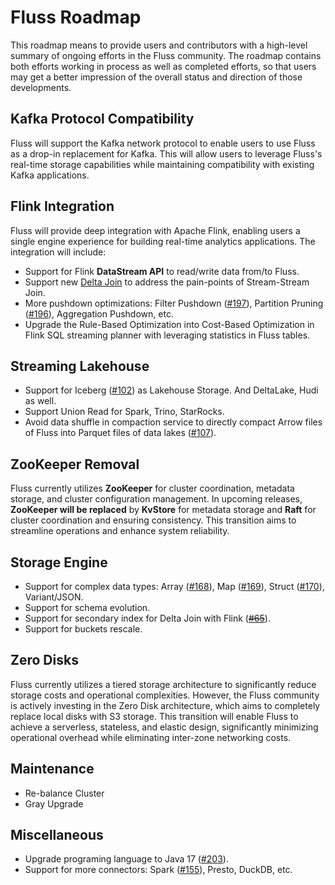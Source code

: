 <!--
 Licensed to the Apache Software Foundation (ASF) under one
 or more contributor license agreements.  See the NOTICE file
 distributed with this work for additional information
 regarding copyright ownership.  The ASF licenses this file
 to you under the Apache License, Version 2.0 (the
 "License"); you may not use this file except in compliance
 with the License.  You may obtain a copy of the License at

      http://www.apache.org/licenses/LICENSE-2.0

 Unless required by applicable law or agreed to in writing, software
 distributed under the License is distributed on an "AS IS" BASIS,
 WITHOUT WARRANTIES OR CONDITIONS OF ANY KIND, either express or implied.
 See the License for the specific language governing permissions and
 limitations under the License.
-->

# Fluss Roadmap

This roadmap means to provide users and contributors with a high-level summary of ongoing efforts in the Fluss community.
The roadmap contains both efforts working in process as well as completed efforts, so that users may get a better impression of the overall status and direction of those developments.

## Kafka Protocol Compatibility

Fluss will support the Kafka network protocol to enable users to use Fluss as a drop-in replacement for Kafka. This will allow users to leverage Fluss's real-time storage capabilities while maintaining compatibility with existing Kafka applications.

## Flink Integration

Fluss will provide deep integration with Apache Flink, enabling users a single engine experience for building real-time analytics applications.
The integration will include:
- Support for Flink **DataStream API** to read/write data from/to Fluss.
- Support new [Delta Join](https://cwiki.apache.org/confluence/display/FLINK/FLIP-486%3A+Introduce+A+New+DeltaJoin) to address the pain-points of Stream-Stream Join.
- More pushdown optimizations: Filter Pushdown ([#197](https://github.com/apache/fluss/issues/197)), Partition Pruning ([#196](https://github.com/apache/fluss/issues/196)), Aggregation Pushdown, etc.
- Upgrade the Rule-Based Optimization into Cost-Based Optimization in Flink SQL streaming planner with leveraging statistics in Fluss tables.


## Streaming Lakehouse

- Support for Iceberg ([#102](https://github.com/apache/fluss/issues/102)) as Lakehouse Storage. And DeltaLake, Hudi as well.
- Support Union Read for Spark, Trino, StarRocks.
- Avoid data shuffle in compaction service to directly compact Arrow files of Fluss into Parquet files of data lakes ([#107](https://github.com/apache/fluss/issues/107)).

## ZooKeeper Removal

Fluss currently utilizes **ZooKeeper** for cluster coordination, metadata storage, and cluster configuration management.
In upcoming releases, **ZooKeeper will be replaced** by **KvStore** for metadata storage and **Raft** for cluster coordination and ensuring consistency.
This transition aims to streamline operations and enhance system reliability.

## Storage Engine

- Support for complex data types: Array ([#168](https://github.com/apache/fluss/issues/168)), Map ([#169](https://github.com/apache/fluss/issues/169)), Struct ([#170](https://github.com/apache/fluss/issues/170)), Variant/JSON.
- Support for schema evolution.
- Support for secondary index for Delta Join with Flink (~~[#65](https://github.com/apache/fluss/issues/65)~~).
- Support for buckets rescale.

## Zero Disks

Fluss currently utilizes a tiered storage architecture to significantly reduce storage costs and operational complexities.
However, the Fluss community is actively investing in the Zero Disk architecture,
which aims to completely replace local disks with S3 storage. This transition will enable Fluss to achieve a
serverless, stateless, and elastic design, significantly minimizing operational overhead while eliminating inter-zone networking costs.

## Maintenance

- Re-balance Cluster
- Gray Upgrade

## Miscellaneous

- Upgrade programing language to Java 17 ([#203](https://github.com/apache/fluss/issues/203)).
- Support for more connectors: Spark ([#155](https://github.com/apache/fluss/issues/155)), Presto, DuckDB, etc.
